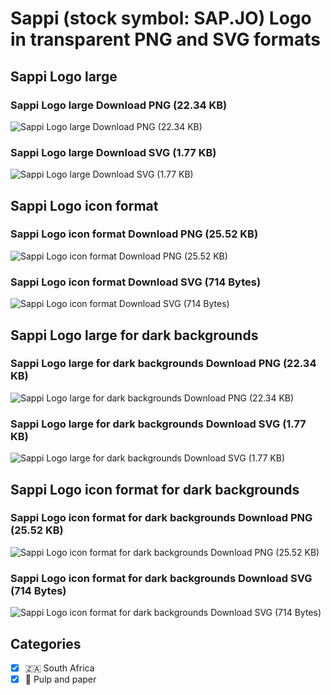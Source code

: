 # Sappi (stock symbol: SAP.JO) Logo in transparent PNG and SVG formats

## Sappi Logo large

### Sappi Logo large Download PNG (22.34 KB)

![Sappi Logo large Download PNG (22.34 KB)](/img/orig/SAP.JO_BIG-7e84568d.png)

### Sappi Logo large Download SVG (1.77 KB)

![Sappi Logo large Download SVG (1.77 KB)](/img/orig/SAP.JO_BIG-90ce5b68.svg)

## Sappi Logo icon format

### Sappi Logo icon format Download PNG (25.52 KB)

![Sappi Logo icon format Download PNG (25.52 KB)](/img/orig/SAP.JO-c73cf04f.png)

### Sappi Logo icon format Download SVG (714 Bytes)

![Sappi Logo icon format Download SVG (714 Bytes)](/img/orig/SAP.JO-7b09b1d1.svg)

## Sappi Logo large for dark backgrounds

### Sappi Logo large for dark backgrounds Download PNG (22.34 KB)

![Sappi Logo large for dark backgrounds Download PNG (22.34 KB)](/img/orig/SAP.JO_BIG.D-a9b0671c.png)

### Sappi Logo large for dark backgrounds Download SVG (1.77 KB)

![Sappi Logo large for dark backgrounds Download SVG (1.77 KB)](/img/orig/SAP.JO_BIG.D-696305fe.svg)

## Sappi Logo icon format for dark backgrounds

### Sappi Logo icon format for dark backgrounds Download PNG (25.52 KB)

![Sappi Logo icon format for dark backgrounds Download PNG (25.52 KB)](/img/orig/SAP.JO.D-12c0f547.png)

### Sappi Logo icon format for dark backgrounds Download SVG (714 Bytes)

![Sappi Logo icon format for dark backgrounds Download SVG (714 Bytes)](/img/orig/SAP.JO.D-f65e1969.svg)



## Categories
- [x] 🇿🇦 South Africa
- [x] 📄 Pulp and paper
